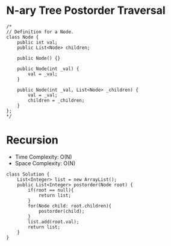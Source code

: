 # N-ary Tree Postorder Traversal

```
/*
// Definition for a Node.
class Node {
    public int val;
    public List<Node> children;

    public Node() {}

    public Node(int _val) {
        val = _val;
    }

    public Node(int _val, List<Node> _children) {
        val = _val;
        children = _children;
    }
};
*/
```

# Recursion

- Time Complexity: O(N)
- Space Complexity: O(N)

```
class Solution {
    List<Integer> list = new ArrayList();
    public List<Integer> postorder(Node root) {
        if(root == null){
            return list;
        }
        for(Node child: root.children){
            postorder(child);
        }
        list.add(root.val);
        return list;
    }
}
```
